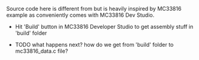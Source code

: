 
Source code here is different from but is heavily inspired by MC33816 example as conveniently comes with MC33816 Dev Studio.

* Hit 'Build' button in MC33816 Developer Studio to get assembly stuff in 'build' folder

* TODO what happens next? how do we get from 'build' folder to mc33816_data.c file?
